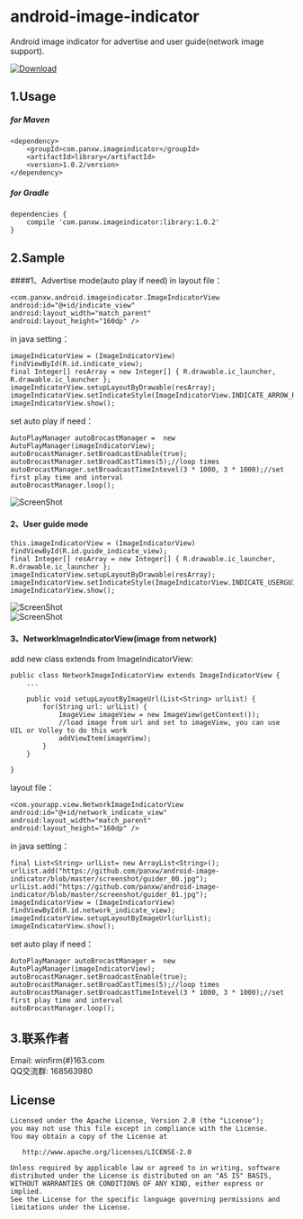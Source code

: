 android-image-indicator
=======================

Android image indicator for advertise and user guide(network image support).  

[ ![Download](https://api.bintray.com/packages/panxw/maven/android-image-indicator/images/download.svg) ](https://bintray.com/panxw/maven/android-image-indicator/_latestVersion)  

## 1.Usage
##### for Maven
	<dependency>
		<groupId>com.panxw.imageindicator</groupId>
		<artifactId>library</artifactId>
		<version>1.0.2/version>
	</dependency>

##### for Gradle
	dependencies {
		compile 'com.panxw.imageindicator:library:1.0.2'
	}

## 2.Sample
####1、Advertise mode(auto play if need)
in layout file：

	<com.panxw.android.imageindicator.ImageIndicatorView
	android:id="@+id/indicate_view"
	android:layout_width="match_parent"
	android:layout_height="160dp" />
        
in java setting：

	imageIndicatorView = (ImageIndicatorView) findViewById(R.id.indicate_view);
	final Integer[] resArray = new Integer[] { R.drawable.ic_launcher, R.drawable.ic_launcher };
	imageIndicatorView.setupLayoutByDrawable(resArray);
	imageIndicatorView.setIndicateStyle(ImageIndicatorView.INDICATE_ARROW_ROUND_STYLE);
	imageIndicatorView.show();

set auto play if need：

	AutoPlayManager autoBrocastManager =  new AutoPlayManager(imageIndicatorView);
	autoBrocastManager.setBroadcastEnable(true);
	autoBrocastManager.setBroadCastTimes(5);//loop times
	autoBrocastManager.setBroadcastTimeIntevel(3 * 1000, 3 * 1000);//set first play time and interval
	autoBrocastManager.loop();

![ScreenShot](https://raw.github.com/panxw/android-image-indicator/master/screenshot/poster0.jpg)

#### 2、User guide mode

	this.imageIndicatorView = (ImageIndicatorView) findViewById(R.id.guide_indicate_view);
	final Integer[] resArray = new Integer[] { R.drawable.ic_launcher, R.drawable.ic_launcher };
	imageIndicatorView.setupLayoutByDrawable(resArray);
	imageIndicatorView.setIndicateStyle(ImageIndicatorView.INDICATE_USERGUIDE_STYLE);
	imageIndicatorView.show();

![ScreenShot](https://raw.github.com/panxw/android-image-indicator/master/screenshot/guider_00.jpg)  
![ScreenShot](https://raw.github.com/panxw/android-image-indicator/master/screenshot/guider_01.jpg)

#### 3、NetworkImageIndicatorView(image from network)
add new class extends from ImageIndicatorView:

    public class NetworkImageIndicatorView extends ImageIndicatorView {
        ...

        public void setupLayoutByImageUrl(List<String> urlList) {
            for(String url: urlList) {
                ImageView imageView = new ImageView(getContext());
                //load image from url and set to imageView, you can use UIL or Volley to do this work
                addViewItem(imageView);
            }
        }

    }

layout file：

	<com.yourapp.view.NetworkImageIndicatorView
	android:id="@+id/network_indicate_view"
	android:layout_width="match_parent"
	android:layout_height="160dp" />

in java setting：

	final List<String> urlList= new ArrayList<String>();
	urlList.add("https://github.com/panxw/android-image-indicator/blob/master/screenshot/guider_00.jpg");
	urlList.add("https://github.com/panxw/android-image-indicator/blob/master/screenshot/guider_01.jpg");
	imageIndicatorView = (ImageIndicatorView) findViewById(R.id.network_indicate_view);
	imageIndicatorView.setupLayoutByImageUrl(urlList);
	imageIndicatorView.show();

set auto play if need：

	AutoPlayManager autoBrocastManager =  new AutoPlayManager(imageIndicatorView);
	autoBrocastManager.setBroadcastEnable(true);
	autoBrocastManager.setBroadCastTimes(5);//loop times
	autoBrocastManager.setBroadcastTimeIntevel(3 * 1000, 3 * 1000);//set first play time and interval
	autoBrocastManager.loop();

## 3.联系作者
Email: winfirm(#)163.com  
QQ交流群: 168563980  


## License

    Licensed under the Apache License, Version 2.0 (the "License");
    you may not use this file except in compliance with the License.
    You may obtain a copy of the License at

       http://www.apache.org/licenses/LICENSE-2.0

    Unless required by applicable law or agreed to in writing, software
    distributed under the License is distributed on an "AS IS" BASIS,
    WITHOUT WARRANTIES OR CONDITIONS OF ANY KIND, either express or implied.
    See the License for the specific language governing permissions and
    limitations under the License.
